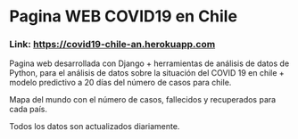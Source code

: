 # Pagina WEB COVID19 en Chile

### Link: https://covid19-chile-an.herokuapp.com

Pagina web desarrollada con Django + herramientas de análisis de datos de Python, para el análisis de datos sobre la situación del COVID 19 en chile + modelo predictivo a 20 días del número de casos para chile.

Mapa del mundo con el número de casos, fallecidos y recuperados para cada país.

Todos los datos son actualizados diariamente.
